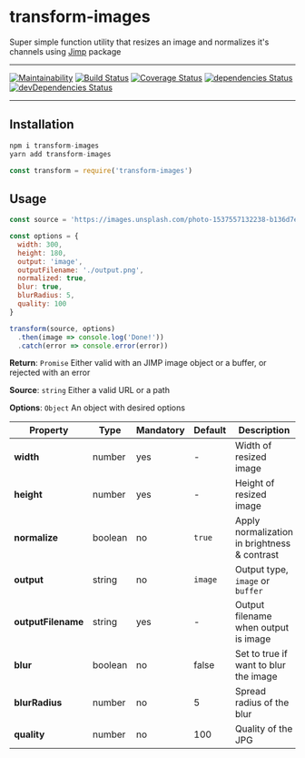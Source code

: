  # transform-images

Super simple function utility that resizes an image and normalizes it's channels using [Jimp](https://github.com/oliver-moran/jimp) package

___

[![Maintainability](https://api.codeclimate.com/v1/badges/9283288d3bf8378fbe66/maintainability)](https://codeclimate.com/github/manelgarcia/transform-images/maintainability) [![Build Status](https://travis-ci.org/manelgarcia/transform-images.svg?branch=master)](https://travis-ci.org/manelgarcia/transform-images) [![Coverage Status](https://coveralls.io/repos/github/manelgarcia/transform-images/badge.svg?branch=master)](https://coveralls.io/github/manelgarcia/transform-images?branch=master) [![dependencies Status](https://david-dm.org/manelgarcia/transform-images/status.svg)](https://david-dm.org/manelgarcia/transform-images) [![devDependencies Status](https://david-dm.org/manelgarcia/transform-images/dev-status.svg)](https://david-dm.org/manelgarcia/transform-images?type=dev)

___

## Installation

```javascript
npm i transform-images
yarn add transform-images
```

```javascript
const transform = require('transform-images')
```

## Usage

```javascript
const source = 'https://images.unsplash.com/photo-1537557132238-b136d7e758ac'

const options = {
  width: 300,
  height: 180,
  output: 'image',
  outputFilename: './output.png',
  normalized: true,
  blur: true,
  blurRadius: 5,
  quality: 100
}

transform(source, options)
  .then(image => console.log('Done!'))
  .catch(error => console.error(error))
```

**Return**: `Promise` Either valid with an JIMP image object or a buffer, or rejected with an error

**Source**: `string` Either a valid URL or a path

**Options**: `Object` An object with desired options


Property | Type | Mandatory | Default | Description
--- | --- | --- | --- | ---
**width** | number | yes | - | Width of resized image
**height** | number | yes | - | Height of resized image
**normalize** | boolean | no | `true` | Apply normalization in brightness & contrast
**output** | string | no | `image` | Output type, `image` or `buffer`
**outputFilename** | string | yes | - | Output filename when output is image
**blur** | boolean | no | false | Set to true if want to blur the image
**blurRadius** | number | no | 5 | Spread radius of the blur
**quality** | number | no | 100 | Quality of the JPG


